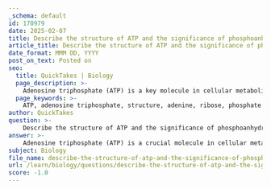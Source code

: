 ```yaml
---
_schema: default
id: 170979
date: 2025-02-07
title: Describe the structure of ATP and the significance of phosphoanhydride bonds.
article_title: Describe the structure of ATP and the significance of phosphoanhydride bonds.
date_format: MMM DD, YYYY
post_on_text: Posted on
seo:
  title: QuickTakes | Biology
  page_description: >-
    Adenosine triphosphate (ATP) is a key molecule in cellular metabolism with a structure comprising adenine, ribose, and three phosphate groups linked by high-energy phosphoanhydride bonds, crucial for energy transfer in biological systems.
  page_keywords: >-
    ATP, adenosine triphosphate, structure, adenine, ribose, phosphate groups, phosphoanhydride bonds, energy carrier, cellular metabolism, hydrolysis, ADP, inorganic phosphate, muscle contraction, active transport, biosynthesis, metabolic processes, energy balance
author: QuickTakes
question: >-
    Describe the structure of ATP and the significance of phosphoanhydride bonds.
answer: >-
    Adenosine triphosphate (ATP) is a crucial molecule in cellular metabolism, serving as the primary energy carrier in cells. The structure of ATP consists of three main components:\n\n1. **Adenine**: A nitrogenous base that is part of the purine family.\n2. **Ribose**: A five-carbon sugar that connects the adenine to the phosphate groups.\n3. **Phosphate Groups**: ATP contains three phosphate groups (α, β, and γ phosphates) linked together by high-energy phosphoanhydride bonds.\n\nThe significance of the phosphoanhydride bonds in ATP lies in their high-energy nature. When ATP is hydrolyzed, typically to adenosine diphosphate (ADP) and inorganic phosphate (P_i), energy is released. This reaction can be represented as:\n\n$$\n\text{ATP} + H_2O \rightarrow \text{ADP} + P_i + \text{Energy}\n$$\n\nThe energy released from this hydrolysis is utilized by the cell to perform various functions, such as muscle contraction, active transport, and biosynthesis of macromolecules. The breaking of these bonds is energetically favorable, which allows ATP to act as a coupling agent for driving energetically unfavorable reactions in the cell.\n\nMoreover, the regeneration of ATP from ADP and P_i requires energy input, typically derived from cellular respiration or other metabolic processes. This cyclical nature of ATP hydrolysis and regeneration is essential for maintaining the energy balance within the cell and supports various metabolic pathways.\n\nIn summary, the structure of ATP, particularly the presence of phosphoanhydride bonds, is fundamental to its role as an energy carrier, enabling the coupling of energy-releasing and energy-consuming processes in biological systems.
subject: Biology
file_name: describe-the-structure-of-atp-and-the-significance-of-phosphoanhydride-bonds.md
url: /learn/biology/questions/describe-the-structure-of-atp-and-the-significance-of-phosphoanhydride-bonds
score: -1.0
---
```


&nbsp;